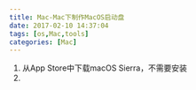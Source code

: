 ```yaml
---
title: Mac-Mac下制作MacOS启动盘
date: 2017-02-10 14:37:04
tags: [os,Mac,tools]
categories: [Mac]
---
```

1. 从App Store中下载macOS Sierra，不需要安装
2. 
